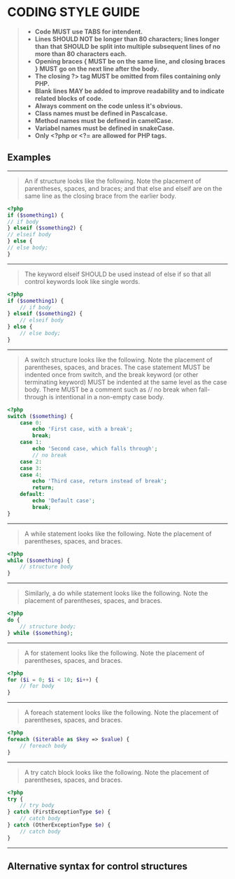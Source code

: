 # CODING STYLE GUIDE


>* **Code MUST use TABS for intendent.**
>* **Lines SHOULD NOT be longer than 80 characters; lines longer than**
>  **that SHOULD be split into multiple subsequent lines of no more than 80 characters each.**
>* **Opening braces { MUST be on the same line, and closing braces } MUST go on the next line after the body.**
>* **The closing ?> tag MUST be omitted from files containing only PHP.**
>* **Blank lines MAY be added to improve readability and to indicate related blocks of code.**
>* **Always comment on the code unless it's obvious.**
>* **Class names must be defined in Pascalcase.**
>* **Method names must be defined in camelCase.**
>* **Variabel names must be defined in snakeCase.**
>* **Only <?php or <?= are allowed for PHP tags.**

## Examples

---
>An if structure looks like the following. Note the placement of parentheses, spaces, and braces; and that else and elseif are on the same line as the closing brace from the earlier body.

```php
<?php
if ($something1) {
// if body
} elseif ($something2) {
// elseif body
} else {
// else body;
}
```
---
>The keyword elseif SHOULD be used instead of else if so that all control keywords look like single words.

```php
<?php
if ($something1) {
    // if body
} elseif ($something2) {
    // elseif body
} else {
    // else body;
}
```
---
>A switch structure looks like the following. Note the placement of parentheses, spaces, and braces. The case statement MUST be indented once from switch, and the break keyword (or other terminating keyword) MUST be indented at the same level as the case body. There MUST be a comment such as // no break when fall-through is intentional in a non-empty case body.

```php
<?php
switch ($something) {
    case 0:
        echo 'First case, with a break';
        break;
    case 1:
        echo 'Second case, which falls through';
        // no break
    case 2:
    case 3:
    case 4:
        echo 'Third case, return instead of break';
        return;
    default:
        echo 'Default case';
        break;
}
```
---
>A while statement looks like the following. Note the placement of parentheses, spaces, and braces.
```php
<?php
while ($something) {
    // structure body
}
```
---
>Similarly, a do while statement looks like the following. Note the placement of parentheses, spaces, and braces.
```php
<?php
do {
    // structure body;
} while ($something);
```
---
>A for statement looks like the following. Note the placement of parentheses, spaces, and braces.
```php
<?php
for ($i = 0; $i < 10; $i++) {
    // for body
}
```
---
>A foreach statement looks like the following. Note the placement of parentheses, spaces, and braces.
```php
<?php
foreach ($iterable as $key => $value) {
    // foreach body
}
```
---
>A try catch block looks like the following. Note the placement of parentheses, spaces, and braces.
```php
<?php
try {
    // try body
} catch (FirstExceptionType $e) {
    // catch body
} catch (OtherExceptionType $e) {
    // catch body
}
```
---
## Alternative syntax for control structures
